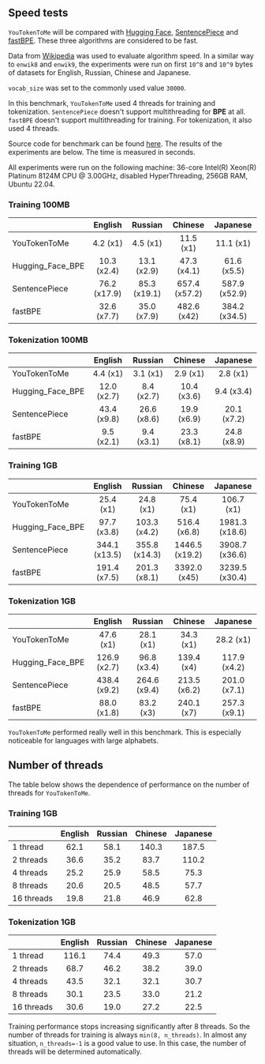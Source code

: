 ## Speed tests

`YouTokenToMe` will be compared with [Hugging Face](https://github.com/huggingface/tokenizers), [SentencePiece](https://github.com/google/sentencepiece/)
 and [fastBPE](https://github.com/glample/fastBPE). These three algorithms are considered to be fast.
 
Data from [Wikipedia](https://linguatools.org/tools/corpora/wikipedia-monolingual-corpora/) was used to evaluate algorithm speed. In a similar way to `enwik8` and `enwik9`, the experiments were run on first `10^8` and `10^9` bytes of datasets for English, Russian, Chinese and Japanese.

`vocab_size` was set to the commonly used value `30000`.

In this benchmark, `YouTokenToMe` used 4 threads for training and tokenization. `SentencePiece`
 doesn't support multithreading for **BPE** at all. `fastBPE` doesn't support multithreading for training. 
 For tokenization, it also used 4 threads. 
 
Source code for benchmark can be found [here](tests/speed_test/speed_test.py).
The results of the experiments are below. The time is measured in seconds.

All experiments were run on the following machine:
36-core Intel(R) Xeon(R) Platinum 8124M CPU @ 3.00GHz, disabled HyperThreading, 256GB RAM, Ubuntu 22.04.

### Training 100MB
|                  |    English     |    Russian     |     Chinese     |    Japanese     |
|------------------|:--------------:|:--------------:|:---------------:|:---------------:|
| YouTokenToMe     |    4.2 (x1)    |    4.5 (x1)    |    11.5 (x1)    |    11.1 (x1)    |
| Hugging_Face_BPE |  10.3 (x2.4)   |  13.1 (x2.9)   |   47.3 (x4.1)   |   61.6 (x5.5)   |
| SentencePiece    |  76.2 (x17.9)  |  85.3 (x19.1)  |  657.4 (x57.2)  |  587.9 (x52.9)  |
| fastBPE          |  32.6 (x7.7)   |  35.0 (x7.9)   |   482.6 (x42)   |  384.2 (x34.5)  |

### Tokenization 100MB
|                  |    English    |    Russian    |    Chinese    |   Japanese    |
|------------------|:-------------:|:-------------:|:-------------:|:-------------:|
| YouTokenToMe     |   4.4 (x1)    |   3.1 (x1)    |   2.9 (x1)    |   2.8 (x1)    |
| Hugging_Face_BPE |  12.0 (x2.7)  |  8.4 (x2.7)   |  10.4 (x3.6)  |  9.4 (x3.4)   |
| SentencePiece    |  43.4 (x9.8)  |  26.6 (x8.6)  |  19.9 (x6.9)  |  20.1 (x7.2)  |
| fastBPE          |  9.5 (x2.1)   |  9.4 (x3.1)   |  23.3 (x8.1)  |  24.8 (x8.9)  |

### Training 1GB
|                  |     English     |     Russian     |     Chinese      |     Japanese     |
|------------------|:---------------:|:---------------:|:----------------:|:----------------:|
| YouTokenToMe     |    25.4 (x1)    |    24.8 (x1)    |    75.4 (x1)     |    106.7 (x1)    |
| Hugging_Face_BPE |   97.7 (x3.8)   |  103.3 (x4.2)   |   516.4 (x6.8)   |  1981.3 (x18.6)  |
| SentencePiece    |  344.1 (x13.5)  |  355.8 (x14.3)  |  1446.5 (x19.2)  |  3908.7 (x36.6)  |
| fastBPE          |  191.4 (x7.5)   |  201.3 (x8.1)   |   3392.0 (x45)   |  3239.5 (x30.4)  |

### Tokenization 1GB 
|                  |    English     |    Russian     |    Chinese     |    Japanese    |
|------------------|:--------------:|:--------------:|:--------------:|:--------------:|
| YouTokenToMe     |   47.6 (x1)    |   28.1 (x1)    |   34.3 (x1)    |   28.2 (x1)    |
| Hugging_Face_BPE |  126.9 (x2.7)  |  96.8 (x3.4)   |   139.4 (x4)   |  117.9 (x4.2)  |
| SentencePiece    |  438.4 (x9.2)  |  264.6 (x9.4)  |  213.5 (x6.2)  |  201.0 (x7.1)  |
| fastBPE          |  88.0 (x1.8)   |   83.2 (x3)    |   240.1 (x7)   |  257.3 (x9.1)  |

`YouTokenToMe` performed really well in this benchmark. This is especially noticeable for languages with large alphabets.

## Number of threads

The table below shows the dependence of performance on the number of threads for `YouTokenToMe`.

### Training 1GB
|            | English | Russian | Chinese | Japanese |
|------------|:-------:|:-------:|:-------:|:--------:|
| 1 thread   |  62.1   |  58.1   |  140.3  |  187.5   |
| 2 threads  |  36.6   |  35.2   |  83.7   |  110.2   |
| 4 threads  |  25.2   |  25.9   |  58.5   |   75.3   |
| 8 threads  |  20.6   |  20.5   |  48.5   |   57.7   |
| 16 threads |  19.8   |  21.8   |  46.9   |   62.8   |

### Tokenization 1GB
|            | English | Russian | Chinese | Japanese |
|------------|:-------:|:-------:|:-------:|:--------:|
| 1 thread   |  116.1  |  74.4   |  49.3   |   57.0   |
| 2 threads  |  68.7   |  46.2   |  38.2   |   39.0   |
| 4 threads  |  43.5   |  32.1   |  32.1   |   30.7   |
| 8 threads  |  30.1   |  23.5   |  33.0   |   21.2   |
| 16 threads |  30.6   |  19.0   |  27.2   |   22.5   |


Training performance stops increasing significantly after 8 threads. 
So the number of threads for training is always `min(8, n_threads)`. 
In almost any situation, `n_threads=-1` is a good value to use. 
In this case, the number of threads will be determined automatically.
